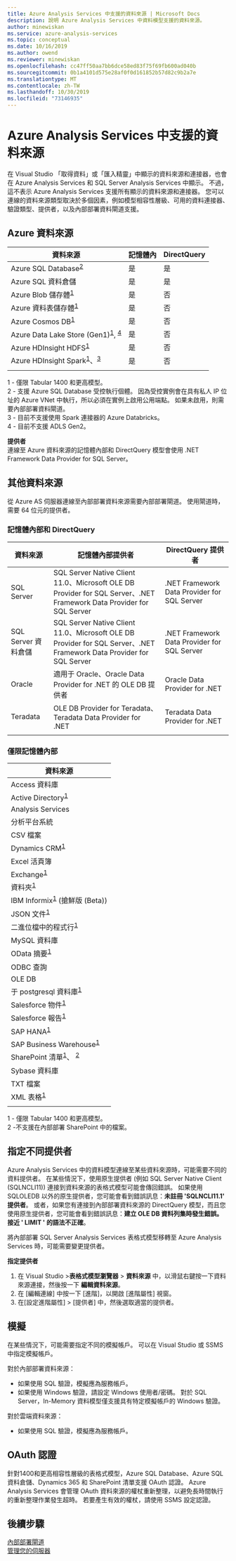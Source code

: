 ```yaml
---
title: Azure Analysis Services 中支援的資料來源 | Microsoft Docs
description: 說明 Azure Analysis Services 中資料模型支援的資料來源。
author: minewiskan
ms.service: azure-analysis-services
ms.topic: conceptual
ms.date: 10/16/2019
ms.author: owend
ms.reviewer: minewiskan
ms.openlocfilehash: cc47ff50aa7bb6dce58ed83f75f69fb600ad040b
ms.sourcegitcommit: 0b1a4101d575e28af0f0d161852b57d82c9b2a7e
ms.translationtype: MT
ms.contentlocale: zh-TW
ms.lasthandoff: 10/30/2019
ms.locfileid: "73146935"
---
```

# <a name="data-sources-supported-in-azure-analysis-services"></a>Azure Analysis Services 中支援的資料來源

在 Visual Studio 「取得資料」或「匯入精靈」中顯示的資料來源和連接器，也會在 Azure Analysis Services 和 SQL Server Analysis Services 中顯示。 不過，這不表示 Azure Analysis Services 支援所有顯示的資料來源和連接器。 您可以連線的資料來源類型取決於多個因素，例如模型相容性層級、可用的資料連接器、驗證類型、提供者，以及內部部署資料閘道支援。 

## <a name="azure-data-sources"></a>Azure 資料來源

|資料來源  |記憶體內  |DirectQuery  |
|---------|---------|---------|
|Azure SQL Database<sup>[2](#azsqlmanaged)</sup>     |   是      |    是      |
|Azure SQL 資料倉儲     |   是      |   是       |
|Azure Blob 儲存體<sup>[1](#tab1400a)</sup>     |   是       |    否      |
|Azure 資料表儲存體<sup>[1](#tab1400a)</sup>    |   是       |    否      |
|Azure Cosmos DB<sup>[1](#tab1400a)</sup>     |  是        |  否        |
|Azure Data Lake Store (Gen1)<sup>[1](#tab1400a)</sup>, <sup>[4](#gen2)</sup>      |   是       |    否      |
|Azure HDInsight HDFS<sup>[1](#tab1400a)</sup>     |     是     |   否       |
|Azure HDInsight Spark<sup>[1](#tab1400a)</sup>、<sup>[3](#databricks)</sup>     |   是       |   否       |
||||

<a name="tab1400a">1</a> - 僅限 Tabular 1400 和更高模型。   
<a name="azsqlmanaged">2</a> - 支援 Azure SQL Database 受控執行個體。 因為受控實例會在具有私人 IP 位址的 Azure VNet 中執行，所以必須在實例上啟用公用端點。 如果未啟用，則需要內部部署資料閘道。    
<a name="databricks">3</a> - 目前不支援使用 Spark 連接器的 Azure Databricks。   
<a name="gen2">4</a> - 目前不支援 ADLS Gen2。


**提供者**   
連線至 Azure 資料來源的記憶體內部和 DirectQuery 模型會使用 .NET Framework Data Provider for SQL Server。

## <a name="other-data-sources"></a>其他資料來源

從 Azure AS 伺服器連線至內部部署資料來源需要內部部署閘道。 使用閘道時，需要 64 位元的提供者。

### <a name="in-memory-and-directquery"></a>記憶體內部和 DirectQuery

|資料來源 | 記憶體內部提供者 | DirectQuery 提供者 |
|  --- | --- | --- |
| SQL Server |SQL Server Native Client 11.0、Microsoft OLE DB Provider for SQL Server、.NET Framework Data Provider for SQL Server | .NET Framework Data Provider for SQL Server |
| SQL Server 資料倉儲 |SQL Server Native Client 11.0、Microsoft OLE DB Provider for SQL Server、.NET Framework Data Provider for SQL Server | .NET Framework Data Provider for SQL Server |
| Oracle | 適用于 Oracle、Oracle Data Provider for .NET 的 OLE DB 提供者 |Oracle Data Provider for .NET |
| Teradata |OLE DB Provider for Teradata、Teradata Data Provider for .NET |Teradata Data Provider for .NET |
| | | |

### <a name="in-memory-only"></a>僅限記憶體內部

|資料來源  |  
|---------|
|Access 資料庫     |  
|Active Directory<sup>[1](#tab1400b)</sup>     |  
|Analysis Services     |  
|分析平台系統     |  
|CSV 檔案  |
|Dynamics CRM<sup>[1](#tab1400b)</sup>     |  
|Excel 活頁簿     |  
|Exchange<sup>[1](#tab1400b)</sup>     |  
|資料夾<sup>[1](#tab1400b)</sup>     |
|IBM Informix<sup>[1](#tab1400b)</sup> (搶鮮版 (Beta)) |
|JSON 文件<sup>[1](#tab1400b)</sup>     |  
|二進位檔中的程式行<sup>[1](#tab1400b)</sup>     | 
|MySQL 資料庫     | 
|OData 摘要<sup>[1](#tab1400b)</sup>     |  
|ODBC 查詢     | 
|OLE DB     |   
|于 postgresql 資料庫<sup>[1](#tab1400b)</sup>    | 
|Salesforce 物件<sup>[1](#tab1400b)</sup> |  
|Salesforce 報告<sup>[1](#tab1400b)</sup> |
|SAP HANA<sup>[1](#tab1400b)</sup>    |  
|SAP Business Warehouse<sup>[1](#tab1400b)</sup>    |  
|SharePoint 清單<sup>[1](#tab1400b)</sup>、 <sup>[2](#filesSP)</sup>     |   
|Sybase 資料庫     |  
|TXT 檔案  |
|XML 表格<sup>[1](#tab1400b)</sup>    |  
||
 
<a name="tab1400b">1</a> - 僅限 Tabular 1400 和更高模型。   
<a name="filesSP">2</a> -不支援在內部部署 SharePoint 中的檔案。

## <a name="specifying-a-different-provider"></a>指定不同提供者

Azure Analysis Services 中的資料模型連線至某些資料來源時，可能需要不同的資料提供者。 在某些情況下，使用原生提供者 (例如 SQL Server Native Client (SQLNCLI11)) 連接到資料來源的表格式模型可能會傳回錯誤。 如果使用 SQLOLEDB 以外的原生提供者，您可能會看到錯誤訊息：**未註冊 'SQLNCLI11.1' 提供者**。 或者，如果您有連接到內部部署資料來源的 DirectQuery 模型，而且您使用原生提供者，您可能會看到錯誤訊息：**建立 OLE DB 資料列集時發生錯誤。接近 ' LIMIT ' 的語法不正確**。

將內部部署 SQL Server Analysis Services 表格式模型移轉至 Azure Analysis Services 時，可能需要變更提供者。

**指定提供者**

1. 在 Visual Studio >**表格式模型瀏覽器** > **資料來源** 中，以滑鼠右鍵按一下資料來源連接，然後按一下 **編輯資料來源**。
2. 在 [編輯連線] 中按一下 [進階]，以開啟 [進階屬性] 視窗。
3. 在[設定進階屬性]  >  [提供者] 中，然後選取適當的提供者。

## <a name="impersonation"></a>模擬
在某些情況下，可能需要指定不同的模擬帳戶。 可以在 Visual Studio 或 SSMS 中指定模擬帳戶。

對於內部部署資料來源：

* 如果使用 SQL 驗證，模擬應為服務帳戶。
* 如果使用 Windows 驗證，請設定 Windows 使用者/密碼。 對於 SQL Server，In-Memory 資料模型僅支援具有特定模擬帳戶的 Windows 驗證。

對於雲端資料來源：

* 如果使用 SQL 驗證，模擬應為服務帳戶。

## <a name="oauth-credentials"></a>OAuth 認證

針對1400和更高相容性層級的表格式模型，Azure SQL Database、Azure SQL 資料倉儲、Dynamics 365 和 SharePoint 清單支援 OAuth 認證。 Azure Analysis Services 會管理 OAuth 資料來源的權杖重新整理，以避免長時間執行的重新整理作業發生超時。 若要產生有效的權杖，請使用 SSMS 設定認證。

## <a name="next-steps"></a>後續步驟
[內部部署閘道](analysis-services-gateway.md)   
[管理您的伺服器](analysis-services-manage.md)   

